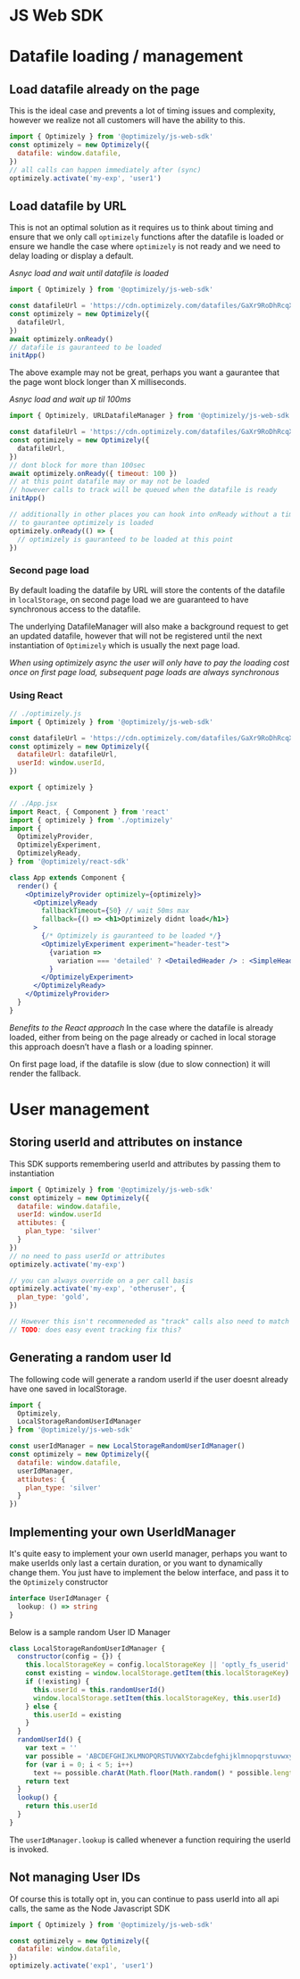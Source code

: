 # JS Web SDK

# Datafile loading / management

## Load datafile already on the page

This is the ideal case and prevents a lot of timing issues and complexity, however we realize not all customers will have the ability to this.

```js
import { Optimizely } from '@optimizely/js-web-sdk'
const optimizely = new Optimizely({
  datafile: window.datafile,
})
// all calls can happen immediately after (sync)
optimizely.activate('my-exp', 'user1')
```

## Load datafile by URL

This is not an optimal solution as it requires us to think about timing and ensure that we only call `optimizely` functions after the datafile is loaded or ensure we handle the case where `optimizely` is not ready and we need to delay loading or display a default.

_Asnyc load and wait until datafile is loaded_

```js
import { Optimizely } from '@optimizely/js-web-sdk'

const datafileUrl = 'https://cdn.optimizely.com/datafiles/GaXr9RoDhRcqXJm3ruskRa.json'
const optimizely = new Optimizely({
  datafileUrl,
})
await optimizely.onReady()
// datafile is gauranteed to be loaded
initApp()
```

The above example may not be great, perhaps you want a gaurantee that the page wont block longer than X milliseconds.

_Asnyc load and wait up til 100ms_

```js
import { Optimizely, URLDatafileManager } from '@optimizely/js-web-sdk'

const datafileUrl = 'https://cdn.optimizely.com/datafiles/GaXr9RoDhRcqXJm3ruskRa.json'
const optimizely = new Optimizely({
  datafileUrl,
})
// dont block for more than 100sec
await optimizely.onReady({ timeout: 100 })
// at this point datafile may or may not be loaded
// however calls to track will be queued when the datafile is ready
initApp()

// additionally in other places you can hook into onReady without a timeout
// to gaurantee optimizely is loaded
optimizely.onReady(() => {
  // optimizely is gauranteed to be loaded at this point
})
```

### Second page load

By default loading the datafile by URL will store the contents of the datafile in `localStorage`, on second page load we are guaranteed to have synchronous access to the datafile.

The underlying DatafileManager will also make a background request to get an updated datafile, however that will not be registered until the next instantiation of `Optimizely` which is usually the next page load.

_When using optimizely async the user will only have to pay the loading cost once on first page load, subsequent page loads are always synchronous_

### Using React

```js
// ./optimizely.js
import { Optimizely } from '@optimizely/js-web-sdk'

const datafileUrl = 'https://cdn.optimizely.com/datafiles/GaXr9RoDhRcqXJm3ruskRa.json'
const optimizely = new Optimizely({
  datafileUrl: datafileUrl,
  userId: window.userId,
})

export { optimizely }
```

```jsx
// ./App.jsx
import React, { Component } from 'react'
import { optimizely } from './optimizely'
import {
  OptimizelyProvider,
  OptimizelyExperiment,
  OptimizelyReady,
} from '@optimizely/react-sdk'

class App extends Component {
  render() {
    <OptimizelyProvider optimizely={optimizely}>
      <OptimizelyReady
        fallbackTimeout={50} // wait 50ms max
        fallback={() => <h1>Optimizely didnt load</h1>}
      >
        {/* Optimizely is gauranteed to be loaded */}
        <OptimizelyExperiment experiment="header-test">
          {variation =>
            variation === 'detailed' ? <DetailedHeader /> : <SimpleHeader />
          }
        </OptimizelyExperiment>
      </OptimizelyReady>
    </OptimizelyProvider>
  }
}
```

_Benefits to the React approach_
In the case where the datafile is already loaded, either from being on the page already or cached in local storage this approach doesn’t have a flash or a loading spinner.

On first page load, if the datafile is slow (due to slow connection) it will render the fallback.

# User management

## Storing userId and attributes on instance

This SDK supports remembering userId and attributes by passing them to instantiation

```js
import { Optimizely } from '@optimizely/js-web-sdk'
const optimizely = new Optimizely({
  datafile: window.datafile,
  userId: window.userId
  attibutes: {
    plan_type: 'silver'
  }
})
// no need to pass userId or attributes
optimizely.activate('my-exp')

// you can always override on a per call basis
optimizely.activate('my-exp', 'otheruser', {
  plan_type: 'gold',
})

// However this isn't recommeneded as "track" calls also need to match this
// TODO: does easy event tracking fix this?
```

## Generating a random user Id

The following code will generate a random userId if the user doesnt already have one saved in localStorage.

```js
import {
  Optimizely,
  LocalStorageRandomUserIdManager
} from '@optimizely/js-web-sdk'

const userIdManager = new LocalStorageRandomUserIdManager()
const optimizely = new Optimizely({
  datafile: window.datafile,
  userIdManager,
  attibutes: {
    plan_type: 'silver'
  }
})
```

## Implementing your own UserIdManager

It's quite easy to implement your own userId manager, perhaps you want to make userIds only last a certain duration, or you want to dynamically change them.  You just have to implement the below interface, and pass it to the `Optimizely` constructor

```typescript
interface UserIdManager {
  lookup: () => string
}
```

Below is a sample random User ID Manager

```js
class LocalStorageRandomUserIdManager {
  constructor(config = {}) {
    this.localStorageKey = config.localStorageKey || 'optly_fs_userid'
    const existing = window.localStorage.getItem(this.localStorageKey)
    if (!existing) {
      this.userId = this.randomUserId()
      window.localStorage.setItem(this.localStorageKey, this.userId)
    } else {
      this.userId = existing
    }
  }
  randomUserId() {
    var text = ''
    var possible = 'ABCDEFGHIJKLMNOPQRSTUVWXYZabcdefghijklmnopqrstuvwxyz0123456789'
    for (var i = 0; i < 5; i++)
      text += possible.charAt(Math.floor(Math.random() * possible.length))
    return text
  }
  lookup() {
    return this.userId
  }
}
````

The `userIdManager.lookup` is called whenever a function requiring the userId is invoked.

## Not managing User IDs

Of course this is totally opt in, you can continue to pass userId into all api calls, the same as the Node Javascript SDK

```js
import { Optimizely } from '@optimizely/js-web-sdk'

const optimizely = new Optimizely({
  datafile: window.datafile,
})
optimizely.activate('exp1', 'user1')
```
